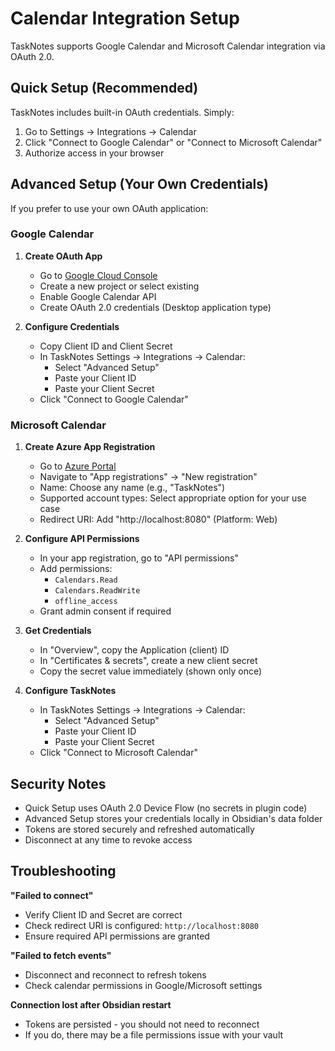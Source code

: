 # Calendar Integration Setup

TaskNotes supports Google Calendar and Microsoft Calendar integration via OAuth 2.0.

## Quick Setup (Recommended)

TaskNotes includes built-in OAuth credentials. Simply:

1. Go to Settings → Integrations → Calendar
2. Click "Connect to Google Calendar" or "Connect to Microsoft Calendar"
3. Authorize access in your browser

## Advanced Setup (Your Own Credentials)

If you prefer to use your own OAuth application:

### Google Calendar

1. **Create OAuth App**
   - Go to [Google Cloud Console](https://console.cloud.google.com)
   - Create a new project or select existing
   - Enable Google Calendar API
   - Create OAuth 2.0 credentials (Desktop application type)

2. **Configure Credentials**
   - Copy Client ID and Client Secret
   - In TaskNotes Settings → Integrations → Calendar:
     - Select "Advanced Setup"
     - Paste your Client ID
     - Paste your Client Secret
   - Click "Connect to Google Calendar"

### Microsoft Calendar

1. **Create Azure App Registration**
   - Go to [Azure Portal](https://portal.azure.com)
   - Navigate to "App registrations" → "New registration"
   - Name: Choose any name (e.g., "TaskNotes")
   - Supported account types: Select appropriate option for your use case
   - Redirect URI: Add "http://localhost:8080" (Platform: Web)

2. **Configure API Permissions**
   - In your app registration, go to "API permissions"
   - Add permissions:
     - `Calendars.Read`
     - `Calendars.ReadWrite`
     - `offline_access`
   - Grant admin consent if required

3. **Get Credentials**
   - In "Overview", copy the Application (client) ID
   - In "Certificates & secrets", create a new client secret
   - Copy the secret value immediately (shown only once)

4. **Configure TaskNotes**
   - In TaskNotes Settings → Integrations → Calendar:
     - Select "Advanced Setup"
     - Paste your Client ID
     - Paste your Client Secret
   - Click "Connect to Microsoft Calendar"

## Security Notes

- Quick Setup uses OAuth 2.0 Device Flow (no secrets in plugin code)
- Advanced Setup stores your credentials locally in Obsidian's data folder
- Tokens are stored securely and refreshed automatically
- Disconnect at any time to revoke access

## Troubleshooting

**"Failed to connect"**

- Verify Client ID and Secret are correct
- Check redirect URI is configured: `http://localhost:8080`
- Ensure required API permissions are granted

**"Failed to fetch events"**

- Disconnect and reconnect to refresh tokens
- Check calendar permissions in Google/Microsoft settings

**Connection lost after Obsidian restart**

- Tokens are persisted - you should not need to reconnect
- If you do, there may be a file permissions issue with your vault
